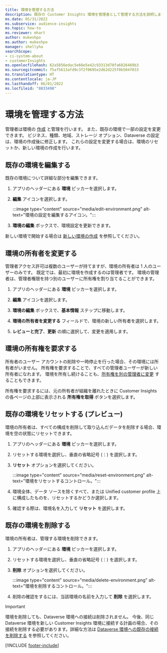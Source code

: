 ```yaml
---
title: 環境を管理する方法
description: 既存の Customer Insights 環境を管理者として管理する方法を説明します。"
ms.date: 05/31/2022
ms.subservice: audience-insights
ms.topic: how-to
ms.reviewer: mhart
author: mukeshpo
ms.author: mukeshpo
manager: shellyha
searchScope:
- ci-system-about
- customerInsights
ms.openlocfilehash: 62a5856edac5e66e5e42c93313d78fa6826469b3
ms.sourcegitcommit: f5af5613afd9c3f2f0695e2d62d225f0b504f033
ms.translationtype: HT
ms.contentlocale: ja-JP
ms.lasthandoff: 06/01/2022
ms.locfileid: "8833498"
---
```

# <a name="how-to-manage-environments"></a>環境を管理する方法

管理者は環境の [作成](create-environment.md) と管理を行います。 また、既存の環境で一部の設定を変更できます。 ビジネス、種類、地域、ストレージ オプション、Dataverse の設定は、環境の作成後に修正します。 これらの設定を変更する場合は、環境のリセットか、新しい環境の作成を行います。

## <a name="edit-an-existing-environment"></a>既存の環境を編集する

既存の環境について詳細な部分を編集できます。

1. アプリのヘッダーにある **環境** ピッカーを選択します。

1. **編集** アイコンを選択します。

   :::image type="content" source="media/edit-environment.png" alt-text="環境の設定を編集するアイコン。":::

1. **環境の編集** ボックスで、環境設定を更新できます。

新しい環境で開始する場合は [新しい環境の作成](create-environment.md) を参照してください。

## <a name="change-the-owner-of-an-environment"></a>環境の所有者を変更する

管理者アクセス許可は複数のユーザーが持てますが、環境の所有者は 1 人のユーザーのみです。 既定では、最初に環境を作成するのは管理者です。 環境の管理者は、管理者権限を持つ別のユーザーに所有権を割り当てることができます。

1. アプリのヘッダーにある **環境** ピッカーを選択します。

1. **編集** アイコンを選択します。

1. **環境の編集** ボックスで、**基本情報** ステップに移動します。

1. **環境の所有者を変更する** フィールドで、環境の新しい所有者を選択します。  

1. **レビューと完了**、**更新** の順に選択して、変更を適用します。

## <a name="claim-ownership-of-an-environment"></a>環境の所有権を要求する

所有者のユーザー アカウントの削除や一時停止を行った場合、その環境には所有者がいません。 所有権を要求することで、すべての管理者ユーザーが新しい所有者になれます。 環境を所有し続けることも、[所有権を別の管理者に変更](#change-the-owner-of-an-environment) することもできます。

所有権を要求するには、元の所有者が組織を離れたときに Customer Insights の各ページの上部に表示される **所有権を取得** ボタンを選択します。

## <a name="reset-an-existing-environment-preview"></a>既存の環境をリセットする (プレビュー)

環境の所有者は、すべての構成を削除して取り込んだデータを削除する場合、環境を空の状態にリセットできます。

1. アプリのヘッダーにある **環境** ピッカーを選択します。

1. リセットする環境を選択し、垂直の省略記号 (&vellip;) を選択します。

1. **リセット** オプションを選択してください。

   :::image type="content" source="media/reset-environment.png" alt-text="環境をリセットするコントロール。":::

1. 環境全体、データ ソースを除くすべて、または Unified customer profile 上に構成したものを、リセットするかどうか選択します。

1. 確認する際は、環境名を入力して **リセット** を選択します。

## <a name="delete-an-existing-environment"></a>既存の環境を削除する

環境の所有者は、管理する環境を削除できます。

1. アプリのヘッダーにある **環境** ピッカーを選択します。

1. リセットする環境を選択し、垂直の省略記号 (&vellip;) を選択します。 

1. **削除** オプションを選択してください。

   :::image type="content" source="media/delete-environment.png" alt-text="環境を削除するコントロール。":::

1. 削除の確認をするには、当該環境の名前を入力して **削除** を選択します。

> [!IMPORTANT]
> 環境を削除しても、Dataverse 環境への接続は削除されません。 今後、同じ Dataverse 環境を新しい Customer Insights 環境に接続する計画の場合、その接続を削除する必要があります。詳細な方法は [Dataverse 環境への既存の接続を削除する](customer-insights-dataverse.md#remove-an-existing-connection-to-a-dataverse-environment) を参照してください。

[!INCLUDE [footer-include](includes/footer-banner.md)]
